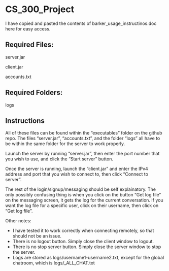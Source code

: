 # CS_300_Project

I have copied and pasted the contents of barker_usage_instructinos.doc here for easy access.

## Required Files:

server.jar

client.jar

accounts.txt


## Required Folders:

logs

## Instructions

All of these files can be found within the “executables” folder on the github repo. The files “server.jar”, “accounts.txt”, and the folder “logs” all have to be within the same folder for the server to work properly.

Launch the server by running “server.jar”, then enter the port number that you wish to use, and click the “Start server” button.

Once the server is running, launch the “client.jar” and enter the IPv4 address and port that you wish to connect to, then click “Connect to server”.

The rest of the login/signup/messaging should be self explainatory. The only possibly confusing thing is when you click on the button “Get log file” on the messaging screen, it gets the log for the current conversation. If you want the log file for a specific user, click on their username, then click on “Get log file”.

Other notes:
* I have tested it to work correctly when connecting remotely, so that should not be an issue. 
* There is no logout button. Simply close the client window to logout.
* There is no stop server button. Simply close the server window to stop the server.
* Logs are stored as logs/username1-username2.txt, except for the global chatroom, which is logs/_ALL_CHAT.txt
